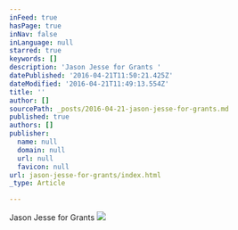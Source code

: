 ```yaml
---
inFeed: true
hasPage: true
inNav: false
inLanguage: null
starred: true
keywords: []
description: 'Jason Jesse for Grants '
datePublished: '2016-04-21T11:50:21.425Z'
dateModified: '2016-04-21T11:49:13.554Z'
title: ''
author: []
sourcePath: _posts/2016-04-21-jason-jesse-for-grants.md
published: true
authors: []
publisher:
  name: null
  domain: null
  url: null
  favicon: null
url: jason-jesse-for-grants/index.html
_type: Article

---
```

Jason Jesse for Grants ![](https://the-grid-user-content.s3-us-west-2.amazonaws.com/5c9f09bf-5f99-47ff-9f4d-85d47cbab946.jpg)